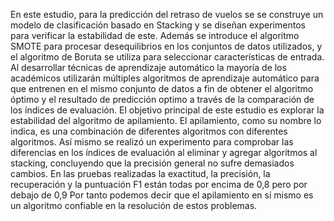En este estudio, para la predicción del retraso de vuelos se se construye un modelo de clasificación basado en Stacking y se diseñan experimentos para verificar la estabilidad de este. Además se introduce el algoritmo SMOTE para procesar desequilibrios en los conjuntos de datos utilizados, y el algoritmo de Boruta se utiliza para seleccionar características de entrada.
Al desarrollar técnicas de aprendizaje automático la mayoría de los académicos utilizarán múltiples algoritmos  de aprendizaje automático para que entrenen en el mismo conjunto de datos a fin de obtener el algoritmo óptimo y el resultado de predicción optimo a través de la comparación de los índices de evaluación.
El objetivo principal de este estudio es explorar la estabilidad del algoritmo de apilamiento. El apilamiento, como su nombre lo indica, es una combinación de diferentes algoritmos con diferentes algoritmos.
Así mismo se realizó un experimento para comprobar las diferencias en los índices de evaluación al eliminar y agregar algoritmos al stacking, concluyendo que la precisión general no sufre demasiados cambios.
En las pruebas realizadas la exactitud, la precisión, la recuperación y la puntuación F1 están todas por encima de 0,8 pero por debajo de 0,9
Por tanto podemos decir que el apilamiento en sí mismo es un algoritmo confiable en la resolución de estos problemas.